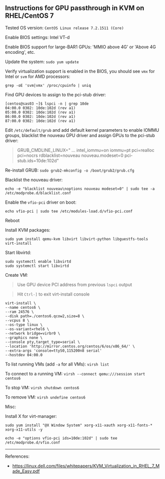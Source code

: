 
## Instructions for GPU passthrough in KVM on RHEL/CentOS 7

Tested OS version: `CentOS Linux release 7.2.1511 (Core)`

Enable BIOS settings: Intel VT-d

Enable BIOS support for large-BAR1 GPUs: 'MMIO above 4G' or 'Above 4G encoding', etc.

Update the system: `sudo yum update`

Verify virtualization support is enabled in the BIOS, you should see `vmx` for Intel or `svm` for AMD processors:

```
grep -oE 'svm|vmx' /proc/cpuinfo | uniq
```

Find GPU devices to assign to the pci-stub driver:

```
[centos@sas03 ~]$ lspci -n | grep 10de
04:00.0 0302: 10de:102d (rev a1)
05:00.0 0302: 10de:102d (rev a1)
86:00.0 0302: 10de:102d (rev a1)
87:00.0 0302: 10de:102d (rev a1)
```

Edit `/etc/default/grub` and add default kernel parameters to enable IOMMU groups, blacklist the nouveau GPU driver and assign GPUs to the pci-stub driver:

> GRUB_CMDLINE_LINUX=" ... intel_iommu=on iommu=pt pci=realloc pci=nocrs rdblacklist=nouveau nouveau.modeset=0 pci-stub.ids=10de:102d"

Re-install GRUB: `sudo grub2-mkconfig -o /boot/grub2/grub.cfg`

Blacklist the nouveau driver:

```
echo -e "blacklist nouveau\noptions nouveau modeset=0" | sudo tee -a /etc/modprobe.d/blacklist.conf
```

Enable the `vfio-pci` driver on boot:

```
echo vfio-pci | sudo tee /etc/modules-load.d/vfio-pci.conf
```

Reboot

Install KVM packages:

```
sudo yum install qemu-kvm libvirt libvirt-python libguestfs-tools virt-install
```

Start libvirtd:

```
sudo systemctl enable libvirtd
sudo systemctl start libvirtd
```

Create VM:

> Use GPU device PCI address from previous `lspci` output

> Hit `Ctrl-]` to exit virt-install console

```
virt-install \
--name centos6 \
--ram 24576 \
--disk path=./centos6.qcow2,size=8 \
--vcpus 8 \
--os-type linux \
--os-variant=rhel6 \
--network bridge=virbr0 \
--graphics none \
--console pty,target_type=serial \
--location 'http://mirror.centos.org/centos/6/os/x86_64/' \
--extra-args 'console=ttyS0,115200n8 serial'
--hostdev 04:00.0
```

To list running VMs (add `-a` for all VMs): `virsh list`

To connect to a running VM: `virsh --connect qemu:///session start centos6`

To stop VM: `virsh shutdown centos6`

To remove VM: `virsh undefine centos6`

Misc:

Install X for virt-manager:

```
sudo yum install "@X Window System" xorg-x11-xauth xorg-x11-fonts-* xorg-x11-utils -y
```

```
echo -e "options vfio-pci ids=10de:102d" | sudo tee /etc/modprobe.d/vfio.conf
```
---

References:

  * https://linux.dell.com/files/whitepapers/KVM_Virtualization_in_RHEL_7_Made_Easy.pdf

